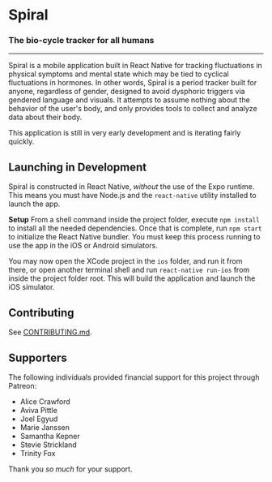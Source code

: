 # Spiral
### The bio-cycle tracker for all humans

---

Spiral is a mobile application built in React Native for tracking fluctuations in physical
symptoms and mental state which may be tied to cyclical fluctuations in hormones.  In other
words, Spiral is a period tracker built for anyone, regardless of gender, designed to avoid
dysphoric triggers via gendered language and visuals. It attempts to assume nothing about
the behavior of the user's body, and only provides tools to collect and analyze data about
their body.

This application is still in very early development and is iterating fairly quickly.

## Launching in Development

Spiral is constructed in React Native, _without_ the use of the Expo runtime. This means you must have Node.js and the `react-native` utility installed to launch the app.

**Setup**
From a shell command inside the project folder, execute `npm install` to install all the
needed dependencies. Once that is complete, run `npm start` to initialize the React Native
bundler. You must keep this process running to use the app in the iOS or Android simulators.

You may now open the XCode project in the `ios` folder, and run it from there, or open another
terminal shell and run `react-native run-ios` from inside the project folder root. This will
build the application and launch the iOS simulator.

## Contributing

See [CONTRIBUTING.md](CONTRIBUTING.md).

## Supporters

The following individuals provided financial support for this project through Patreon:

- Alice Crawford
- Aviva Pittle
- Joel Egyud
- Marie Janssen
- Samantha Kepner
- Stevie Strickland
- Trinity Fox

Thank you _so much_ for your support.
